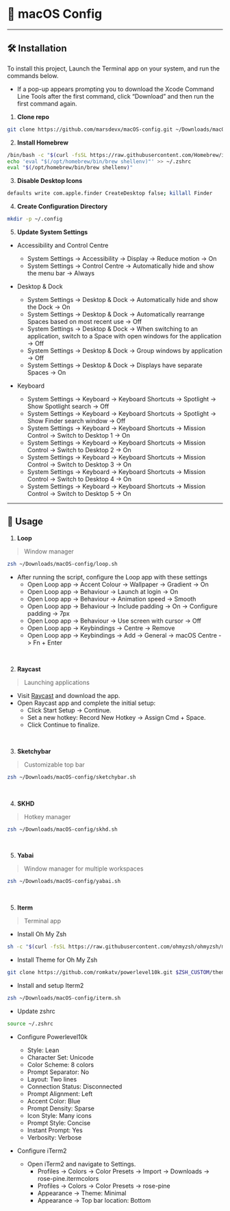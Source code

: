 #  macOS Config

---

## 🛠️ Installation

To install this project, Launch the Terminal app on your system, and run the commands below. <br>
  - If a pop-up appears prompting you to download the Xcode Command Line Tools after the first command, click “Download” and then run the first command again.

1. **Clone repo**
```zsh
git clone https://github.com/marsdevx/macOS-config.git ~/Downloads/macOS-config
```

2. **Install Homebrew**
```zsh
/bin/bash -c "$(curl -fsSL https://raw.githubusercontent.com/Homebrew/install/HEAD/install.sh)"
echo 'eval "$(/opt/homebrew/bin/brew shellenv)"' >> ~/.zshrc
eval "$(/opt/homebrew/bin/brew shellenv)"
```

3. **Disable Desktop Icons**
```zsh
defaults write com.apple.finder CreateDesktop false; killall Finder
```

4. **Create Configuration Directory**
```zsh
mkdir -p ~/.config
```

5. **Update System Settings**

  - Accessibility and Control Centre
    - System Settings -> Accessibility -> Display -> Reduce motion -> On  
    - System Settings -> Control Centre -> Automatically hide and show the menu bar -> Always  

  - Desktop & Dock
    - System Settings -> Desktop & Dock -> Automatically hide and show the Dock -> On  
    - System Settings -> Desktop & Dock -> Automatically rearrange Spaces based on most recent use -> Off  
    - System Settings -> Desktop & Dock -> When switching to an application, switch to a Space with open windows for the application -> Off  
    - System Settings -> Desktop & Dock -> Group windows by application -> Off  
    - System Settings -> Desktop & Dock -> Displays have separate Spaces -> On  

  - Keyboard
    - System Settings -> Keyboard -> Keyboard Shortcuts -> Spotlight -> Show Spotlight search -> Off  
    - System Settings -> Keyboard -> Keyboard Shortcuts -> Spotlight -> Show Finder search window -> Off  
    - System Settings -> Keyboard -> Keyboard Shortcuts -> Mission Control -> Switch to Desktop 1 -> On  
    - System Settings -> Keyboard -> Keyboard Shortcuts -> Mission Control -> Switch to Desktop 2 -> On  
    - System Settings -> Keyboard -> Keyboard Shortcuts -> Mission Control -> Switch to Desktop 3 -> On  
    - System Settings -> Keyboard -> Keyboard Shortcuts -> Mission Control -> Switch to Desktop 4 -> On  
    - System Settings -> Keyboard -> Keyboard Shortcuts -> Mission Control -> Switch to Desktop 5 -> On  

---

## 🚀 Usage

1. **Loop**

> Window manager

```zsh
zsh ~/Downloads/macOS-config/loop.sh
```

- After running the script, configure the Loop app with these settings
  - Open Loop app -> Accent Colour -> Wallpaper -> Gradient -> On  
  - Open Loop app -> Behaviour -> Launch at login -> On  
  - Open Loop app -> Behaviour -> Animation speed -> Smooth  
  - Open Loop app -> Behaviour -> Include padding -> On -> Configure padding -> 7px  
  - Open Loop app -> Behaviour -> Use screen with cursor -> Off  
  - Open Loop app -> Keybindings -> Centre -> Remove  
  - Open Loop app -> Keybindings -> Add -> General -> macOS Centre -> Fn + Enter 

<br>

2. **Raycast**

> Launching applications

- Visit [Raycast](https://www.raycast.com/) and download the app.
- Open Raycast app and complete the initial setup:
  - Click Start Setup -> Continue.
  - Set a new hotkey: Record New Hotkey -> Assign Cmd + Space.
  - Click Continue to finalize.

<br>

3. **Sketchybar**

> Customizable top bar

```zsh
zsh ~/Downloads/macOS-config/sketchybar.sh
```

<br>

4. **SKHD**

> Hotkey manager

```zsh
zsh ~/Downloads/macOS-config/skhd.sh
```

<br>

5. **Yabai**

> Window manager for multiple workspaces

```zsh
zsh ~/Downloads/macOS-config/yabai.sh
```

<br>

5. **Iterm**

> Terminal app

- Install Oh My Zsh
```zsh
sh -c "$(curl -fsSL https://raw.githubusercontent.com/ohmyzsh/ohmyzsh/master/tools/install.sh)"
```

- Install Theme for Oh My Zsh
```zsh
git clone https://github.com/romkatv/powerlevel10k.git $ZSH_CUSTOM/themes/powerlevel10k
```

- Install and setup Iterm2
```zsh
zsh ~/Downloads/macOS-config/iterm.sh
```

- Update zshrc
```zsh
source ~/.zshrc
```

- Configure Powerlevel10k
  - Style: Lean
  - Character Set: Unicode
  - Color Scheme: 8 colors
  - Prompt Separator: No
  - Layout: Two lines
  - Connection Status: Disconnected
  - Prompt Alignment: Left
  - Accent Color: Blue
  - Prompt Density: Sparse
  - Icon Style: Many icons
  - Prompt Style: Concise
  - Instant Prompt: Yes
  - Verbosity: Verbose

- Configure iTerm2
  - Open iTerm2 and navigate to Settings.
    - Profiles -> Colors -> Color Presets -> Import -> Downloads -> rose-pine.itermcolors
    - Profiles -> Colors -> Color Presets -> rose-pine
    - Appearance -> Theme: Minimal
    - Appearance -> Top bar location: Bottom